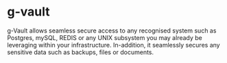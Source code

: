 # g-vault
g-Vault allows seamless secure access to any recognised system such as Postgres, mySQL, REDIS or any UNIX subsystem you may already be leveraging within your infrastructure. In-addition, it seamlessly secures any sensitive data such as backups, files or documents.
